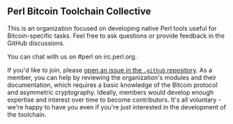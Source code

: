 ## Perl Bitcoin Toolchain Collective

This is an organization focused on developing native Perl tools useful for Bitcoin-specific tasks. Feel free to ask questions or provide feedback in the GitHub discussions.

You can chat with us on #perl on irc.perl.org.

If you'd like to join, please [open an issue in the `.github` repository](https://github.com/Perl-Bitcoin/.github/issues/new).
As a member, you can help by reviewing the organization's modules and their documentation, which requires a basic knowledge of the Bitcoin protocol and asymmetric cryptography. Ideally, members would develop enough expertise and interest over time to become contributors. It's all voluntary - we're happy to have you even if you're just interested in the development of the toolchain.

<!--

**Here are some ideas to get you started:**

🙋‍♀️ A short introduction - what is your organization all about?
🌈 Contribution guidelines - how can the community get involved?
👩‍💻 Useful resources - where can the community find your docs? Is there anything else the community should know?
🍿 Fun facts - what does your team eat for breakfast?
🧙 Remember, you can do mighty things with the power of [Markdown](https://docs.github.com/github/writing-on-github/getting-started-with-writing-and-formatting-on-github/basic-writing-and-formatting-syntax)
-->
